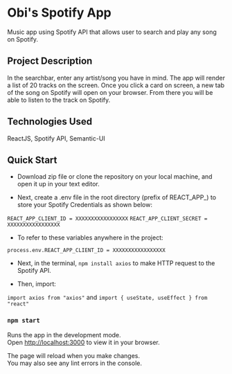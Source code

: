 # Obi's Spotify App

Music app using Spotify API that allows user to search and play any song on Spotify.

## Project Description

In the searchbar, enter any artist/song you have in mind. The app will render a list of 20 tracks on the screen. Once you click a card on screen, a new tab of the song on Spotify will open on your browser. From there you will be able to listen to the track on Spotify.

## Technologies Used

ReactJS, Spotify API, Semantic-UI

## Quick Start

- Download zip file or clone the repository on your local machine, and open it up in your text editor.

- Next, create a .env file in the root directory (prefix of REACT_APP_) to store your Spotify Credentials as shown below:

`REACT_APP_CLIENT_ID = XXXXXXXXXXXXXXXXX`
`REACT_APP_CLIENT_SECRET = XXXXXXXXXXXXXXXXX`

- To refer to these variables anywhere in the project:

`process.env.REACT_APP_CLIENT_ID = XXXXXXXXXXXXXXXXX`

- Next, in the terminal, `npm install axios` to make HTTP request to the Spotify API.

- Then, import:

`import axios from "axios"` and `import { useState, useEffect } from "react"`

### `npm start`

Runs the app in the development mode.\
Open [http://localhost:3000](http://localhost:3000) to view it in your browser.

The page will reload when you make changes.\
You may also see any lint errors in the console.

